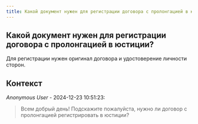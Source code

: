 ```yaml
---
title: Какой документ нужен для регистрации договора с пролонгацией в юстиции?
---
```


## Какой документ нужен для регистрации договора с пролонгацией в юстиции?

Для регистрации нужен оригинал договора и удостоверение личности сторон.

## Контекст

_Anonymous User_ - 2024-12-23 10:51:23:

> Всем добрый день! Подскажите пожалуйста, нужно ли договор с пролонгацией регистрировать в юстиции?
